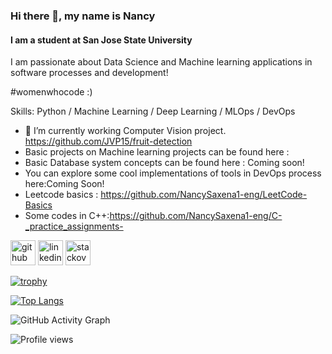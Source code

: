 ### Hi there 👋, my name is Nancy
#### I am a student at San Jose State University

I am passionate about Data Science and Machine learning applications in software processes and development! 


#womenwhocode :)

Skills: Python / Machine Learning / Deep Learning / MLOps / DevOps

- 🔭 I’m currently working Computer Vision project. 
https://github.com/JVP15/fruit-detection
- Basic projects on Machine learning projects can be found here :
- Basic Database system concepts can be found here : Coming soon!
- You can explore some cool implementations of tools in DevOps process here:Coming Soon!
- Leetcode basics : 
https://github.com/NancySaxena1-eng/LeetCode-Basics
- Some codes in C++:https://github.com/NancySaxena1-eng/C-_practice_assignments-



[<img src='https://cdn.jsdelivr.net/npm/simple-icons@3.0.1/icons/github.svg' alt='github' height='40'>](https://github.com/NancySaxena1-eng)  [<img src='https://cdn.jsdelivr.net/npm/simple-icons@3.0.1/icons/linkedin.svg' alt='linkedin' height='40'>](https://www.linkedin.com/in/nancy-saxena//)  [<img src='https://cdn.jsdelivr.net/npm/simple-icons@3.0.1/icons/stackoverflow.svg' alt='stackoverflow' height='40'>](https://stackoverflow.com/users/10040330/nancy)  

[![trophy](https://github-profile-trophy.vercel.app/?username=NancySaxena1-eng)](https://github.com/NancySaxena1-eng/github-profile-trophy)

[![Top Langs](https://github-readme-stats.vercel.app/api/top-langs/?username=NancySaxena1-eng)](https://github.com/NancySaxena1-eng/github-readme-stats)

![GitHub Activity Graph](https://activity-graph.herokuapp.com/graph?username=NancySaxena1-eng)  

![Profile views](https://gpvc.arturio.dev/NancySaxena1-eng)  
